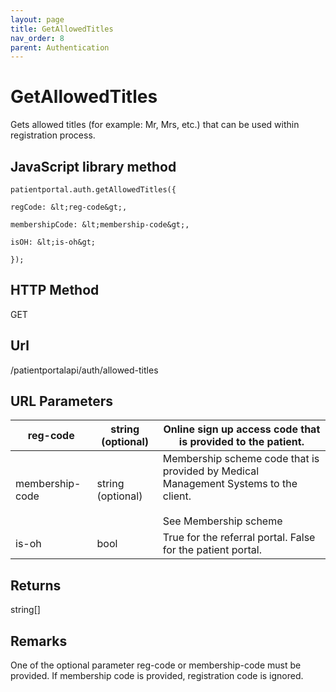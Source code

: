 ```yaml
---
layout: page
title: GetAllowedTitles
nav_order: 8
parent: Authentication
---
```


# GetAllowedTitles

Gets allowed titles (for example: Mr, Mrs, etc.) that can be used within registration process.

## JavaScript library method

```
patientportal.auth.getAllowedTitles({

regCode: &lt;reg-code&gt;,

membershipCode: &lt;membership-code&gt;,

isOH: &lt;is-oh&gt;

});
```

## HTTP Method

GET

## ****Url****

/patientportalapi/auth/allowed-titles

## URL Parameters

| reg-code | string (optional) | Online sign up access code that is provided to the patient. |
| --- | --- | --- |
| membership-code | string (optional) | Membership scheme code that is provided by Medical Management Systems to the client.<br><br>See Membership scheme |
| is-oh | bool | True for the referral portal. False for the patient portal. |

## Returns

string\[\]

## Remarks

One of the optional parameter reg-code or membership-code must be provided. If membership code is provided, registration code is ignored.
